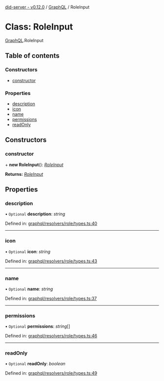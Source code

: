 [did-server - v0.12.0](../README.md) / [GraphQL](../modules/graphql.md) / RoleInput

# Class: RoleInput

[GraphQL](../modules/graphql.md).RoleInput

## Table of contents

### Constructors

- [constructor](graphql.roleinput.md#constructor)

### Properties

- [description](graphql.roleinput.md#description)
- [icon](graphql.roleinput.md#icon)
- [name](graphql.roleinput.md#name)
- [permissions](graphql.roleinput.md#permissions)
- [readOnly](graphql.roleinput.md#readonly)

## Constructors

### constructor

\+ **new RoleInput**(): [*RoleInput*](graphql.roleinput.md)

**Returns:** [*RoleInput*](graphql.roleinput.md)

## Properties

### description

• `Optional` **description**: *string*

Defined in: [graphql/resolvers/role/types.ts:40](https://github.com/Puzzlepart/did/blob/dev/server/graphql/resolvers/role/types.ts#L40)

___

### icon

• `Optional` **icon**: *string*

Defined in: [graphql/resolvers/role/types.ts:43](https://github.com/Puzzlepart/did/blob/dev/server/graphql/resolvers/role/types.ts#L43)

___

### name

• `Optional` **name**: *string*

Defined in: [graphql/resolvers/role/types.ts:37](https://github.com/Puzzlepart/did/blob/dev/server/graphql/resolvers/role/types.ts#L37)

___

### permissions

• `Optional` **permissions**: *string*[]

Defined in: [graphql/resolvers/role/types.ts:46](https://github.com/Puzzlepart/did/blob/dev/server/graphql/resolvers/role/types.ts#L46)

___

### readOnly

• `Optional` **readOnly**: *boolean*

Defined in: [graphql/resolvers/role/types.ts:49](https://github.com/Puzzlepart/did/blob/dev/server/graphql/resolvers/role/types.ts#L49)
